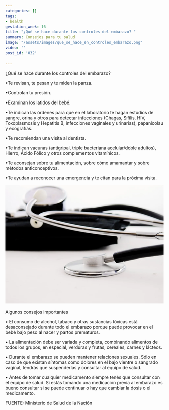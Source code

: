 ```yaml
---
categories: []
tags:
- health
gestation_week: 16
title: "¿Qué se hace durante los controles del embarazo? "
summary: Consejos para tu salud
image: "/assets/images/que_se_hace_en_controles_embarazo.png"
video: ''
post_id: '032'

---
```

¿Qué se hace durante los controles del embarazo? 

•Te revisan, te pesan y te miden la panza. 

•Controlan tu presión. 

•Examinan los latidos del bebé. 

•Te indican las órdenes para que en el laboratorio te hagan estudios de sangre, orina y otros para detectar infecciones (Chagas, Sífilis, HIV, Toxoplasmosis y Hepatitis B, infecciones vaginales  y urinarias), papanicolau y ecografías.  

•Te recomiendan una visita al dentista. 

•Te indican vacunas (antigripal, triple bacteriana acelular/doble adultos), Hierro, Ácido Fólico y otros complementos vitamínicos. 

•Te aconsejan sobre tu alimentación, sobre cómo amamantar y sobre métodos anticonceptivos. 

•Te ayudan a reconocer una emergencia y te citan para la próxima visita. 

![](/assets/images/image887-1.png)

Algunos consejos importantes 

• El consumo de alcohol, tabaco y otras sustancias tóxicas está desaconsejado durante todo el embarazo porque puede provocar en el bebé bajo peso al nacer y partos prematuros. 

• La alimentación debe ser variada y completa, combinando alimentos de todos los grupos, en especial, verduras y frutas, cereales, carnes y lácteos. 

• Durante el embarazo se pueden mantener relaciones sexuales. Sólo en caso de que existan síntomas como dolores en el bajo vientre o sangrado vaginal, tendrás que suspenderlas y consultar al equipo de salud. 

• Antes de tomar cualquier medicamento siempre tenés que consultar con el equipo de salud. Si estás tomando una medicación previa al embarazo es bueno consultar si se puede continuar o hay que cambiar la dosis o el medicamento.

FUENTE: Ministerio de Salud de la Nación